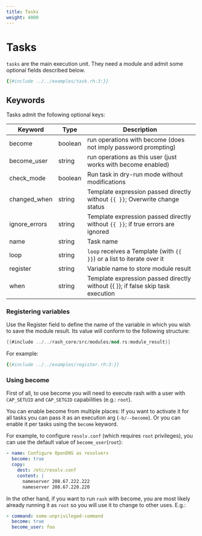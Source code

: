 ```yaml
---
title: Tasks
weight: 4000
---
```


# Tasks

`tasks` are the main execution unit. They need a module and admit some optional fields described below.

```yaml
{{#include ../../examples/task.rh:3:}}
```

## Keywords

Tasks admit the following optional keys:

| Keyword | Type   | Description |
|---------|--------|-------------|
| become | boolean | run operations with become (does not imply password prompting) |
| become_user | string | run operations as this user (just works with become enabled) |
| check_mode | boolean | Run task in dry-run mode without modifications |
| changed_when | string | Template expression passed directly without `{{ }}`; Overwrite change status |
| ignore_errors | string | Template expression passed directly without `{{ }}`; if true errors are ignored |
| name | string | Task name |
| loop | string | `loop` receives a Template (with `{{ }}`) or a list to iterate over it |
| register | string | Variable name to store module result |
| when | string | Template expression passed directly without {{ }}; if false skip task execution |

### Registering variables

Use the Register field to define the name of the variable in which you wish to save
the module result. Its value will conform to the following structure:

```rust
{{#include ../../rash_core/src/modules/mod.rs:module_result}}
```

For example:

```yaml
{{#include ../../examples/register.rh:3:}}
```

### Using become

First of all, to use become you will need to execute rash with a user with `CAP_SETUID` and
`CAP_SETGID` capabilities (e.g.: `root`).

You can enable become from multiple places: If you want to activate it for all tasks you can
pass it as an execution arg (`-b/--become`). Or you can enable it per tasks using the `become`
keyword.

For example, to configure `resolv.conf` (which requires `root` privileges), you can use the default
value of `become_user`(`root`):

```yaml
- name: Configure OpenDNS as resolvers
  become: true
  copy:
    dest: /etc/resolv.conf
    content: |
      nameserver 208.67.222.222
      nameserver 208.67.220.220
```

In the other hand, if you want to run `rash` with become, you are most likely already running it as
`root` so you will use it to change to other uses. E.g.:

```yaml
- command: some-unprivileged-command
  become: true
  become_user: foo
```
